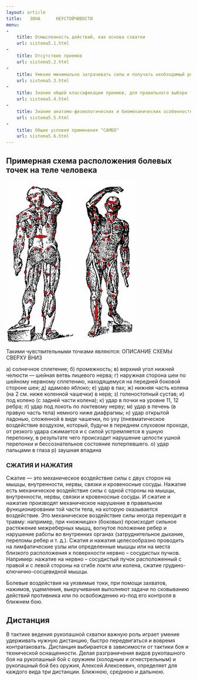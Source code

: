 ```yaml
---
layout: article
title:   ЗОНА      НЕУСТОЙЧИВОСТИ
menu:
-
    title: Осмысленность действий, как основа схватки
    url: sistema5.1.html
-
    title: Отсутствие приемов
    url: sistema5.2.html
-
    title: Умение минимально затрачивать силы и получать необходимый результат (Экономичность)
    url: sistema5.3.html
-
    title: Знание общей классификации приемов, для правильного выбора технических и тактических действий
    url: sistema5.4.html
-
    title: Знание анатомо-физиологических и биомеханических особенностей, как одна из основ  рукопашного боя
    url: sistema5.5.html
-
    title: Общие условия применения "САМБО"
    url: sistema5.6.html
---
```


## Примерная схема расположения болевых точек на теле человека

![](5.3.4/image002.jpg)
![](5.3.4/image003.jpg)

Такими чувствительными точками являются:  ОПИСАНИЕ СХЕМЫ СВЕРХУ ВНИЗ

 
а) солнечное сплетение;
б) промежность;
в) верхний угол нижней челюсти — шейная ветвь лицевого нерва;
г) наружная сторона шеи по шейному нервному сплетению, находящемуся на передней боковой стороне шеи;
д) адамово яблоко;
е) удар в пах;
ж) нижняя часть колена (на 2 см. ниже коленной чашечки) в нерв;
з) голеностопный сустав;
и) под колено (с задней части колена);
к) удар в почки на уровне 11, 12 ребра;
л) удар под локоть по локтевому нерву;
м) удар в печень (в правую часть тела) немного ниже диафрагмы;
н) удар открытой ладонью, сложенной в виде чашечки, по уху (пневматическое воздействие воздухом, который, будучи в переднем слуховом проходе, от резкого удара сжимается и с силой устремляется в ушную перепонку, в результате чего происходит нарушение целости ушной перепонки и бессознательное состояние потерпевшего.
о) удар пальцами в глаза
р) заушная впадина

### СЖАТИЯ И НАЖАТИЯ

Сжатие — это механическое воздействие силы с двух сторон на мышцы, внутренности, нервы, связки и кровеносные сосуды.
Нажатие есть механическое воздействие силы с одной стороны на мышцы, внутренности, нервы, связки и кровеносные сосуды. И сжатие и нажатие производят механическое нарушение в правильном функционировании той части тела, на которую оказывается воздействие. Это механическое воздействие силы иногда переходит в травму: например, при «ножницах» (боковых) происходит сильное растяжение межреберных мышц, вогнутое положение ребер и нарушение работы во внутренних органах (затруднительное дыхание, переломы ребер и т. д.). Сжатия и нажатия целесообразно проводить на лимфатические узлы или определенные мышцы или на места близкого расположения к поверхности нервно – сосудистых пучков. Например: нажатие на нервно – сосудистый пучок расположенный с правой и с левой стороны на сгибе локтя или колена, сжатие грудино-ключично-сосцевидной мышцы.
 
Болевые воздействия на уязвимые токи, при помощи захватов, нажимов, ущемления, выкручивания выполняют задачи по сковыванию действий противника или по освобождению из-под его контроля в ближнем бою.


## Дистанция

В тактике ведения рукопашной схватки важную роль играет умение удерживать нужную дистанцию, быстро передвигаться и вовремя контратаковать. Дистанция выбирается в зависимости от тактики боя и технической оснащенности. Делая разграничения видов рукопашного боя на рукопашный бой с оружием (холодным и огнестрельным) и рукопашный бой без оружия, Алексей Алексеевич, определяет для каждого вида три дистанции. Ближнюю, среднюю и дальнюю.